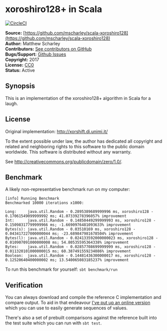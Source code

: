 # xoroshiro128+ in Scala

[![CircleCI](https://circleci.com/gh/mscharley/scala-xoroshiro128.svg?style=svg)](https://circleci.com/gh/mscharley/scala-xoroshiro128)

**Source:** [https://github.com/mscharley/scala-xoroshiro128](https://github.com/mscharley/scala-xoroshiro128)  
**Author:** Matthew Scharley  
**Contributors:** [See contributors on GitHub][gh-contrib]  
**Bugs/Support:** [Github Issues][gh-issues]  
**Copyright:** 2017  
**License:** [CC0](http://creativecommons.org/publicdomain/zero/1.0/)  
**Status:** Active

## Synopsis

This is an implementation of the xoroshiro128+ algorithm in Scala for a laugh.

## License

Original implementation: http://xorshift.di.unimi.it/

To the extent possible under law, the author has dedicated all copyright
and related and neighboring rights to this software to the public domain
worldwide. This software is distributed without any warranty.

See <http://creativecommons.org/publicdomain/zero/1.0/>.

## Benchmark

A likely non-representative benchmark run on my computer:

```
[info] Running Benchmark
Benchmarked 10000 iterations x1000:

Long:     java.util.Random - 0.2895389689999996 ms, xoroshiro128 - 0.17061549099999992 ms; 41.07339278396057% improvement
Int:      java.util.Random - 0.14850449299999993 ms, xoroshiro128 - 0.15098317799999966 ms; -1.6690976481093633% improvement
Bytes(s): java.util.Random - 0.03510169 ms, xoroshiro128 - 0.043417227000000044 ms; -23.689847981678504% improvement
Bytes(l): java.util.Random - 0.024133592000000023 ms, xoroshiro128 - 0.010907091000000008 ms; 54.80535595364338% improvement
Bytes:    java.util.Random - 0.02857708699999999 ms, xoroshiro128 - 0.011320101000000015 ms; 60.387491559234086% improvement
Boolean:  java.util.Random - 0.14481436300000017 ms, xoroshiro128 - 0.12520640400000002 ms; 13.540065083185237% improvement
```

To run this benchmark for yourself: `sbt benchmark/run`

## Verification

You can always download and compile the reference C implementation and compare output. To
aid in that endeavour [I've put up an online version](https://ideone.com/hwDnTY) which you
can use to easily generate sequences of values.

There's also a set of prebuilt comparisons against the reference built into the test suite
which you can run with `sbt test`.

  [gh-contrib]: https://github.com/mscharley/scala-xoroshiro128/graphs/contributors
  [gh-issues]: https://github.com/mscharley/scala-xoroshiro128/issues
